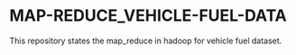 # MAP-REDUCE_VEHICLE-FUEL-DATA
This repository states the map_reduce in hadoop for vehicle fuel dataset.
